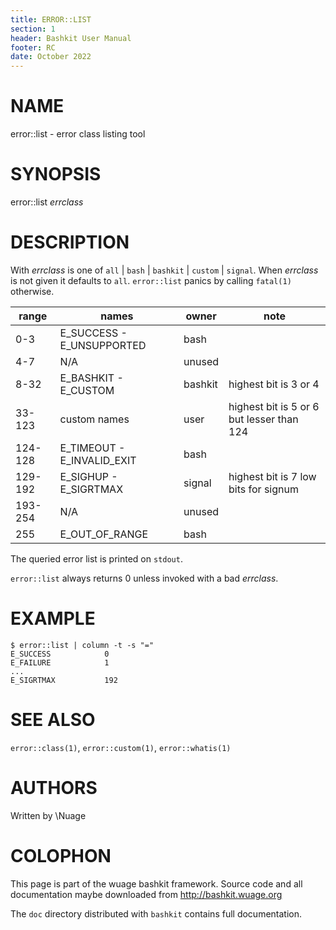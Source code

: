 ```yaml
---
title: ERROR::LIST
section: 1
header: Bashkit User Manual
footer: RC
date: October 2022
---
```


# NAME

error::list - error class listing tool

# SYNOPSIS

error::list *errclass*

# DESCRIPTION

With *errclass* is one of `all` | `bash` | `bashkit` | `custom` | `signal`.
When *errclass* is not given it defaults to `all`. `error::list` panics by
calling `fatal(1)` otherwise.

| range | names | owner | note |
|---|---|---|---|
0-3 | E_SUCCESS - E_UNSUPPORTED | bash
4-7 | N/A| unused
8-32 | E_BASHKIT - E_CUSTOM | bashkit | highest bit is 3 or 4
33-123| custom names | user | highest bit is 5 or 6 but lesser than 124
124-128| E_TIMEOUT - E_INVALID_EXIT | bash
129-192| E_SIGHUP - E_SIGRTMAX | signal | highest bit is 7 low bits for signum
193-254| N/A | unused
255| E_OUT_OF_RANGE | bash

The queried error list is printed on `stdout`.

`error::list` always returns 0 unless invoked with a bad *errclass*.

# EXAMPLE

    $ error::list | column -t -s "="
    E_SUCCESS            0
    E_FAILURE            1
    ...
    E_SIGRTMAX           192


# SEE ALSO

`error::class(1)`, `error::custom(1)`, `error::whatis(1)`

# AUTHORS
Written by \\Nuage

# COLOPHON
This page is part of the wuage bashkit framework. Source code and all
documentation maybe downloaded from <http://bashkit.wuage.org>

The `doc` directory distributed with `bashkit` contains full documentation.
